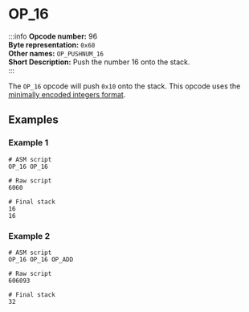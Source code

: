 # OP_16
:::info
**Opcode number:** 96  
**Byte representation:** `0x60`  
**Other names:** `OP_PUSHNUM_16`  
**Short Description:** Push the number 16 onto the stack.  
:::

The `OP_16` opcode will push `0x10` onto the stack. This opcode uses the [minimally encoded integers format](../script/numbers.md#minimally-encoded-integers).

## Examples
### Example 1
```shell
# ASM script
OP_16 OP_16

# Raw script
6060

# Final stack
16
16
```

### Example 2
```shell
# ASM script
OP_16 OP_16 OP_ADD

# Raw script
606093

# Final stack
32
```
